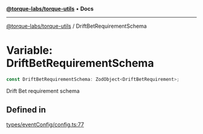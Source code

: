 [**@torque-labs/torque-utils**](../README.md) • **Docs**

***

[@torque-labs/torque-utils](../README.md) / DriftBetRequirementSchema

# Variable: DriftBetRequirementSchema

```ts
const DriftBetRequirementSchema: ZodObject<DriftBetRequirement>;
```

Drift Bet requirement schema

## Defined in

[types/eventConfig/config.ts:77](https://github.com/torque-labs/torque-utils/blob/fcba00c7b8994c0932484e8f489988b91291c603/types/eventConfig/config.ts#L77)
